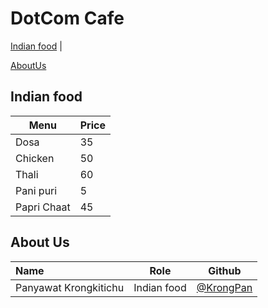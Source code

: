 # DotCom Cafe

[Indian food](Menu.md) | 

[AboutUs](#About-us)

## Indian food
| Menu | Price|
| ---- | ---- |
| Dosa | 35 |
| Chicken | 50 |
| Thali | 60 |
| Pani puri | 5 |
| Papri Chaat | 45 |


## About Us

| Name      | Role      | Github          |
|:----------|-----------|-----------------|
| Panyawat Krongkitichu | Indian food | [@KrongPan](https://github.com/KrongPan) |

